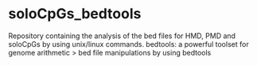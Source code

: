 # soloCpGs_bedtools
Repository containing the analysis of the bed files for HMD, PMD and  soloCpGs by using unix/linux commands. bedtools: a powerful toolset for genome arithmetic > bed file manipulations by using bedtools 
